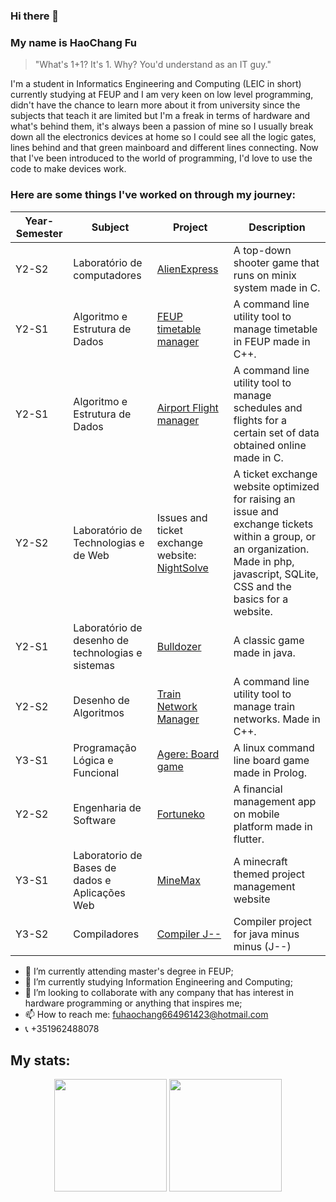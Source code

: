 ### Hi there 👋
### My name is HaoChang Fu
> "What's 1+1? It's 1. Why? You'd understand as an IT guy."

  I'm a student in Informatics Engineering and Computing (LEIC in short) currently studying at FEUP and I am very keen on low level programming, didn't have the chance to learn more about it from university since the subjects that teach it are limited but I'm a freak in terms of hardware and what's behind them, it's always been a passion of mine so I usually break down all the electronics devices at home so I could see all the logic gates, lines behind and that green mainboard and different lines connecting.
  Now that I've been introduced to the world of programming, I'd love to use the code to make devices work.
### Here are some things I've worked on through my journey:

| Year-Semester | Subject                                           | Project                                                                                  | Description                                                                                                                                                                          |
|---------------|---------------------------------------------------|------------------------------------------------------------------------------------------|--------------------------------------------------------------------------------------------------------------------------------------------------------------------------------------|
| Y2-S2         | Laboratório de computadores                       | [AlienExpress](https://github.com/unrealxinfinity/AlienExpress)                          | A top-down shooter game that runs on minix system made in C.                                                                                                                         |
| Y2-S1         | Algoritmo e Estrutura de Dados                    | [FEUP timetable manager](https://github.com/unrealxinfinity/AED1)                        | A command line utility tool to manage timetable in FEUP made in C++.                                                                                                                 |
| Y2-S1         | Algoritmo e Estrutura de Dados                    | [Airport Flight manager](https://github.com/unrealxinfinity/AEDGrupo2)                   | A command line utility tool to manage schedules and flights for a certain set of data obtained online made in C.                                                                     |
| Y2-S2         | Laboratório de Technologias e de Web              | Issues and ticket exchange website: [NightSolve](https://github.com/unrealxinfinity/LTW) | A ticket exchange website optimized for raising an issue and exchange tickets within a group, or an organization. Made in php, javascript, SQLite, CSS and the basics for a website. |
| Y2-S1         | Laboratório de desenho de technologias e sistemas | [Bulldozer](https://github.com/unrealxinfinity/LDTS)                                     | A classic game made in java.                                                                                                                                                         |
| Y2-S2         | Desenho de Algoritmos                             | [Train Network Manager](https://github.com/unrealxinfinity/DA2023)                       | A command line utility tool to manage train networks. Made in C++.                                                                                                                   |
| Y3-S1         | Programação Lógica e Funcional                    | [Agere: Board game](https://github.com/unrealxinfinity/Agere-PFL)                        | A linux command line board game made in Prolog.                                                                                                                                      |
| Y2-S2         | Engenharia de Software                            | [Fortuneko](https://github.com/unrealxinfinity/ESOF)                                     | A financial management app on mobile platform made in flutter.                                                                                                                       |
| Y3-S1         | Laboratorio de Bases de dados e Aplicações Web    | [MineMax](https://github.com/unrealxinfinity/lbaw2023)                                   | A minecraft themed project management website                                                                                                                                        |
| Y3-S2         | Compiladores                                      | [Compiler J--](https://github.com/unrealxinfinity/comp2024)                              | Compiler project for java minus minus (J--)                                                                                                                                          |


- 🎩 I’m currently attending master's degree in FEUP;
- 🌱 I’m currently studying Information Engineering and Computing;
- 👯 I’m looking to collaborate with any company that has interest in hardware programming or anything that inspires me;
- 📫 How to reach me: fuhaochang664961423@hotmail.com
- 📞 +351962488078

## My stats:
<div align="center">
  <img height=180em src="https://github-readme-stats.vercel.app/api/top-langs/?username=unrealxinfinity&layout=compact">
  <img height=180em src="https://github-readme-stats.vercel.app/api?username=unrealxinfinity&show_icons=true&hide_border=true">
</div>
